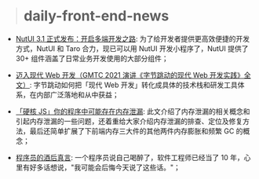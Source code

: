 > # daily-front-end-news

- [NutUI 3.1 正式发布：开启多端开发之路](https://juejin.cn/post/6983809762638970893): 为了给开发者提供更高效便捷的开发方式，NutUI 和 Taro 合力，现已可以用 NutUI 开发小程序了，NutUI 提供了 30+ 组件涵盖了日常业务开发使用的大部分组件；

- [迈入现代 Web 开发（GMTC 2021 演讲《字节跳动的现代 Web 开发实践》全文）](https://zhuanlan.zhihu.com/p/386607009): 字节跳动如何把「现代 Web 开发」转化成具体的技术栈和研发工具体系，在内部广泛落地和从中获益；

- [「硬核 JS」你的程序中可能存在内存泄漏](https://juejin.cn/post/6984188410659340324): 此文介绍了内存泄漏的相关概念和引起内存泄漏的一些问题，还着重给大家介绍内存泄漏的排查、定位及修复方法，最后还简单扩展了下前端内存三大件的其他两件内存膨胀和频繁 GC 的概念；

- [程序员的酒后真言](https://www.ruanyifeng.com/blog/2021/06/drunk-post-of-a-programmer.html): 一个程序员说自己喝醉了，软件工程师已经当了 10 年，心里有好多话想说，"我可能会后悔今天说了这些话。"；
